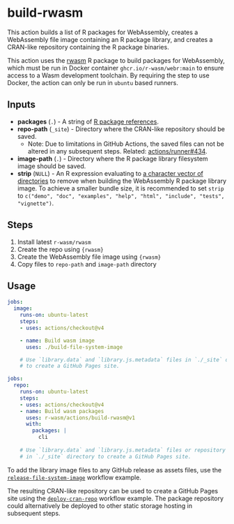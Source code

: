 # build-rwasm

This action builds a list of R packages for WebAssembly, creates a WebAssembly file image containing an R package library, and creates a CRAN-like repository containing the R package binaries.

This action uses the [rwasm](https://r-wasm.github.io/rwasm/) R package to build packages for WebAssembly, which must be run in Docker container `ghcr.io/r-wasm/webr:main` to ensure access to a Wasm development toolchain. By requiring the step to use Docker, the action can only be run in `ubuntu` based runners.

## Inputs

* **packages** (`.`) - A string of [R package references](https://r-lib.github.io/pkgdepends/reference/pkg_refs.html).
* **repo-path** (`_site`) - Directory where the CRAN-like repository should be saved.
  * Note: Due to limitations in GitHub Actions, the saved files can not be altered in any subsequent steps. Related: [actions/runner#434](https://github.com/actions/runner/issues/434).
* **image-path** (`.`) - Directory where the R package library filesystem image should be saved.
* **strip** (`NULL`) - An R expression evaluating to [a character vector of directories](https://r-wasm.github.io/rwasm/reference/make_library.html#details) to remove when building the WebAssembly R package library image. To achieve a smaller bundle size, it is recommended to set `strip` to `c("demo", "doc", "examples", "help", "html", "include", "tests", "vignette")`.

## Steps

1. Install latest `r-wasm/rwasm`
2. Create the repo using `{rwasm}`
2. Create the WebAssembly file image using `{rwasm}`
3. Copy files to `repo-path` and `image-path` directory

## Usage

```yaml
jobs:
  image:
    runs-on: ubuntu-latest
    steps:
    - uses: actions/checkout@v4

    - name: Build wasm image
      uses: ./build-file-system-image

    # Use `library.data` and `library.js.metadata` files in `./_site` directory
    # to create a GitHub Pages site.
```

```yaml
jobs:
  repo:
    runs-on: ubuntu-latest
    steps:
    - uses: actions/checkout@v4
    - name: Build wasm packages
      uses: r-wasm/actions/build-rwasm@v1
      with:
        packages: |
          cli
  
    # Use `library.data` and `library.js.metadata` files or repository files
    # in `./_site` directory to create a GitHub Pages site.
```

To add the library image files to any GitHub release as assets files, use the [`release-file-system-image`](../examples/release-file-system-image.yml) workflow example.

The resulting CRAN-like repository can be used to create a GitHub Pages site using the [`deploy-cran-repo`](../examples/deploy-cran-repo.yml) workflow example. The package repository could alternatively be deployed to other static storage hosting in subsequent steps.
